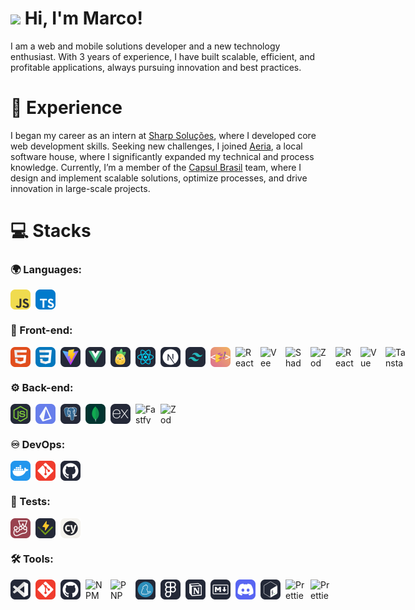 #  <img src="https://media.giphy.com/media/hvRJCLFzcasrR4ia7z/giphy.gif" width="30" > Hi, I'm Marco!

I am a web and mobile solutions developer and a new technology enthusiast. With 3 years of experience, I have built scalable, efficient, and profitable applications, always pursuing innovation and best practices.

#  💼 Experience

I began my career as an intern at [Sharp Soluções](https://sharpsolucoes.com/), where I developed core web development skills. Seeking new challenges, I joined [Aeria](https://aeria.land/), a local software house, where I significantly expanded my technical and process knowledge. Currently, I’m a member of the [Capsul Brasil](https://capsulbrasil.com.br/) team, where I design and implement scalable solutions, optimize processes, and drive innovation in large-scale projects.

# 💻 Stacks

### 🌍 Languages:

<div style="display: flex; align-items: center; gap: 8px;">
  <img
    src="https://github.com/tandpfun/skill-icons/blob/main/icons/JavaScript.svg?short_path=991e506"
    alt="JS icon"
    width="32"
    height="32"
  />
  <img
    src="https://github.com/tandpfun/skill-icons/blob/main/icons/TypeScript.svg"
    alt="TS Icon"
    width="32"
    height="32"
  />
</div>

### 🎨 Front-end:

<div style="display: flex; align-items: center; gap: 8px;">
  <img
    src="https://raw.githubusercontent.com/tandpfun/skill-icons/main/icons/HTML.svg"
    alt="HTML Icon"
    width="32"
    height="32"
  />
  <img
    src="https://github.com/tandpfun/skill-icons/blob/main/icons/CSS.svg"
    alt="CSS Icon"
    width="32"
    height="32"
  />
  <img
    src="https://github.com/tandpfun/skill-icons/blob/main/icons/Vite-Dark.svg"
    alt="Vite Icon"
    width="32"
    height="32"
  />
  <img
    src="https://github.com/tandpfun/skill-icons/blob/main/icons/VueJS-Dark.svg"
    alt="VueJs Icon"
    width="32"
    height="32"
  />
  <img
    src="https://github.com/tandpfun/skill-icons/blob/main/icons/Pinia-Dark.svg"
    alt="Pinia Icon"
    width="32"
    height="32"
  />
  <img
    src="https://github.com/tandpfun/skill-icons/blob/main/icons/React-Dark.svg"
    alt="React Icon"
    width="32"
    height="32"
  />
  <img
    src="https://github.com/tandpfun/skill-icons/blob/main/icons/NextJS-Dark.svg"
    alt="React Icon"
    width="32"
    height="32"
  />
  <img
    src="https://github.com/tandpfun/skill-icons/blob/main/icons/TailwindCSS-Dark.svg"
    alt="TailwindCSS Icon"
    width="32"
    height="32"
  />
  <img
    src="https://github.com/tandpfun/skill-icons/blob/main/icons/StyledComponents.svg"
    alt="StyledComponents Icon"
    width="32"
    height="32"
  />
  <img
    src="https://www.react-hook-form.com/favicon-32x32.png?v=33dbda822526f0cf9f02a335ee65d925"
    alt="React Hook Form Icon"
    width="32"
    height="32"
  />
  <img
    src="https://raw.githubusercontent.com/logaretm/vee-validate/main/logo.png"
    alt="Vee Validate Icon"
    width="32"
    height="32"
  />
  <img
    src="https://www.shadcn-vue.com/favicon.ico"
    alt="ShadcnUI Icon"
    width="32"
    height="32"
  />
  <img
    src="https://zod.dev/logo/logo.png"
    alt="Zod Icon"
    width="32"
    height="32"
  />
  <img
    src="https://reactrouter.com/favicon-dark.png"
    alt="React Router Icon"
    width="32"
    height="32"
  />
  <img
    src="https://router.vuejs.org/logo.png"
    alt="Vue Router Icon"
    width="32"
    height="32"
  />
  <img
    src="https://tanstack.com/favicon.ico"
    alt="Tanstack Query Icon"
    width="32"
    height="32"
  />
</div>

### ⚙️ Back-end:

<div style="display: flex; align-items: center; gap: 8px;">
  <img
    src="https://github.com/tandpfun/skill-icons/blob/main/icons/NodeJS-Dark.svg"
    alt="Node Icon"
    width="32"
    height="32"
  />
  <img
    src="https://github.com/tandpfun/skill-icons/blob/main/icons/Prisma.svg"
    alt="Prisma Icon"
    width="32"
    height="32"
  />
  <img
    src="https://github.com/tandpfun/skill-icons/blob/main/icons/PostgreSQL-Dark.svg"
    alt="PostgresSQL Icon"
    width="32"
    height="32"
  />
  <img
    src="https://github.com/tandpfun/skill-icons/blob/main/icons/MongoDB.svg"
    alt="MongoDB Icon"
    width="32"
    height="32"
  />
  <img
    src="https://github.com/tandpfun/skill-icons/blob/main/icons/ExpressJS-Dark.svg"
    alt="Express Icon"
    width="32"
    height="32"
  />
  <img
    src="https://avatars.githubusercontent.com/u/24939410?s=200&v=4"
    alt="Fastfy Icon"
    width="32"
    height="32"
  />
  <img
    src="https://zod.dev/logo/logo.png"
    alt="Zod Icon"
    width="32"
    height="32"
  />
</div>

### ♾️ DevOps:

<div style="display: flex; align-items: center; gap: 8px;">
  <img
    src="https://github.com/tandpfun/skill-icons/blob/main/icons/Docker.svg"
    alt="Docker Icon"
    width="32"
    height="32"
  />
  <img
    src="https://github.com/tandpfun/skill-icons/blob/main/icons/Git.svg"
    alt="Git Icon"
    width="32"
    height="32"
  />
  <img
    src="https://github.com/tandpfun/skill-icons/blob/main/icons/Github-Dark.svg"
    alt="Github Icon"
    width="32"
    height="32"
  />
</div>

### 🤖 Tests:

<div style="display: flex; align-items: center; gap: 8px;">
  <img
    src="https://github.com/tandpfun/skill-icons/blob/main/icons/Jest.svg"
    alt="Jest Icon"
    width="32"
    height="32"
  />
  <img
    src="https://github.com/tandpfun/skill-icons/blob/main/icons/Vitest-Dark.svg"
    alt="Vitest Icon"
    width="32"
    height="32"
  />
  <img
    src="https://github.com/tandpfun/skill-icons/blob/main/icons/Cypress-Light.svg"
    alt="Cypress Icon"
    width="32"
    height="32"
  />
</div>

### 🛠 Tools:

<div style="display: flex; align-items: center; gap: 8px;">
  <img
    src="https://github.com/tandpfun/skill-icons/blob/main/icons/VSCode-Dark.svg"
    alt="VSCode Icon"
    width="32"
    height="32"
  />
  <img
    src="https://github.com/tandpfun/skill-icons/blob/main/icons/Git.svg"
    alt="Git Icon"
    width="32"
    height="32"
  />
  <img
    src="https://github.com/tandpfun/skill-icons/blob/main/icons/Github-Dark.svg"
    alt="Github Icon"
    width="32"
    height="32"
  />
  <img
    src="https://github.com/tandpfun/skill-icons/blob/main/icons/Npm-Dark.svg"
    alt="NPM Icon"
    width="32"
    height="32"
  />
  <img
    src="https://github.com/tandpfun/skill-icons/blob/main/icons/Pnpm-Dark.svg"
    alt="PNPM Icon"
    width="32"
    height="32"
  />
  <img
    src="https://github.com/tandpfun/skill-icons/blob/main/icons/Yarn-Dark.svg"
    alt="Yarn Icon"
    width="32"
    height="32"
  />
  <img
    src="https://github.com/tandpfun/skill-icons/blob/main/icons/Figma-Dark.svg"
    alt="Figma Icon"
    width="32"
    height="32"
  />
  <img
    src="https://github.com/tandpfun/skill-icons/blob/main/icons/Notion-Dark.svg"
    alt="Notion Icon"
    width="32"
    height="32"
  />
  <img
    src="https://github.com/tandpfun/skill-icons/blob/main/icons/Markdown-Dark.svg"
    alt="Markdown Icon"
    width="32"
    height="32"
  />
  <img
    src="https://github.com/tandpfun/skill-icons/blob/main/icons/Discord.svg"
    alt="Discord Icon"
    width="32"
    height="32"
  />
  <img
    src="https://github.com/tandpfun/skill-icons/blob/main/icons/Bash-Dark.svg"
    alt="Bash Icon"
    width="32"
    height="32"
  />
  <img
    src="https://prettier.io/icon.png"
    alt="Prettier Icon"
    width="32"
    height="32"
  />
  <img
    src="https://eslint.org/favicon.ico"
    alt="Prettier Icon"
    width="32"
    height="32"
  />
</div>












  

